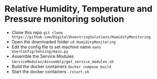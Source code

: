 # Relative Humidity, Temperature and Pressure monitoring solution

- Clone this repo `git clone https://github.com/DigitalShoestringSolutions/HumidityMonitoring`
- Open the downloaded folder `cd HumidityMonitoring`
- Edit the config file to set machine name `nano UserConfig/Sensing/main.py`
- Assemble the Service Modules `ServiceModules/Asssembly/get_service_modules.sh`
- Build the docker containers `docker compose build`
- Start the docker containers `./start.sh`
